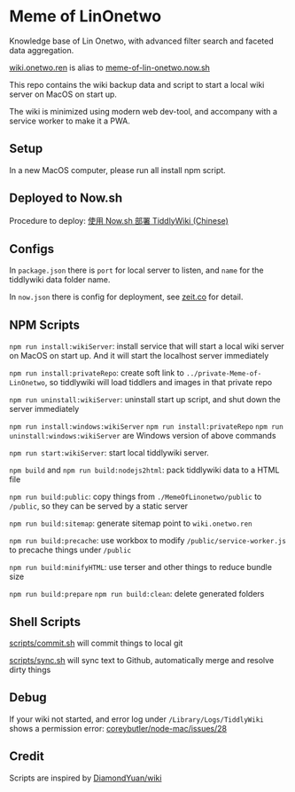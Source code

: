 # Meme of LinOnetwo

Knowledge base of Lin Onetwo, with advanced filter search and faceted data aggregation.

[wiki.onetwo.ren](https://wiki.onetwo.ren/) is alias to [meme-of-lin-onetwo.now.sh](https://meme-of-lin-onetwo.now.sh/)

This repo contains the wiki backup data and script to start a local wiki server on MacOS on start up.

The wiki is minimized using modern web dev-tool, and accompany with a service worker to make it a PWA.

## Setup

In a new MacOS computer, please run all install npm script.

## Deployed to Now.sh

Procedure to deploy: [使用 Now.sh 部署 TiddlyWiki (Chinese)](https://wiki.onetwo.ren/#%E4%BD%BF%E7%94%A8%20Now.sh%20%E9%83%A8%E7%BD%B2%20TiddlyWiki)

## Configs

In `package.json` there is `port` for local server to listen, and `name` for the tiddlywiki data folder name.

In `now.json` there is config for deployment, see [zeit.co](https://zeit.co/home) for detail.

## NPM Scripts

`npm run install:wikiServer`: install service that will start a local wiki server on MacOS on start up. And it will start the localhost server immediately

`npm run install:privateRepo`: create soft link to `../private-Meme-of-LinOnetwo`, so tiddlywiki will load tiddlers and images in that private repo

`npm run uninstall:wikiServer`: uninstall start up script, and shut down the server immediately

`npm run install:windows:wikiServer` `npm run install:privateRepo` `npm run uninstall:windows:wikiServer` are Windows version of above commands

`npm run start:wikiServer`: start local tiddlywiki server.

`npm build` and `npm run build:nodejs2html`: pack tiddlywiki data to a HTML file

`npm run build:public`: copy things from `./MemeOfLinonetwo/public` to `/public`, so they can be served by a static server

`npm run build:sitemap`: generate sitemap point to `wiki.onetwo.ren`

`npm run build:precache`: use workbox to modify `/public/service-worker.js` to precache things under `/public`

`npm run build:minifyHTML`: use terser and other things to reduce bundle size

`npm run build:prepare` `npm run build:clean`: delete generated folders

## Shell Scripts

[scripts/commit.sh](scripts/commit.sh) will commit things to local git

[scripts/sync.sh](scripts/sync.sh) will sync text to Github, automatically merge and resolve dirty things

## Debug

If your wiki not started, and error log under `/Library/Logs/TiddlyWiki` shows a permission error: [coreybutler/node-mac/issues/28](https://github.com/coreybutler/node-mac/issues/28)

## Credit

Scripts are inspired by [DiamondYuan/wiki](https://github.com/DiamondYuan/wiki)
